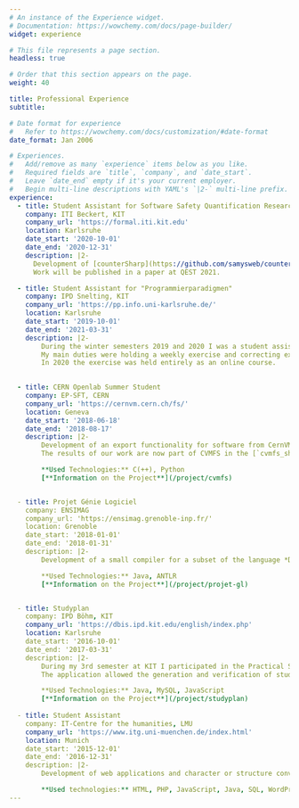 ```yaml
---
# An instance of the Experience widget.
# Documentation: https://wowchemy.com/docs/page-builder/
widget: experience

# This file represents a page section.
headless: true

# Order that this section appears on the page.
weight: 40

title: Professional Experience
subtitle:

# Date format for experience
#   Refer to https://wowchemy.com/docs/customization/#date-format
date_format: Jan 2006

# Experiences.
#   Add/remove as many `experience` items below as you like.
#   Required fields are `title`, `company`, and `date_start`.
#   Leave `date_end` empty if it's your current employer.
#   Begin multi-line descriptions with YAML's `|2-` multi-line prefix.
experience:
  - title: Student Assistant for Software Safety Quantification Research
    company: ITI Beckert, KIT
    company_url: 'https://formal.iti.kit.edu'
    location: Karlsruhe
    date_start: '2020-10-01'
    date_end: '2020-12-31'
    description: |2-
      Development of [counterSharp](https://github.com/samysweb/counterSharp): A tool for the quantification of C-programs based on specification adherence.  
      Work will be published in a paper at QEST 2021.

  - title: Student Assistant for "Programmierparadigmen"
    company: IPD Snelting, KIT
    company_url: 'https://pp.info.uni-karlsruhe.de/'
    location: Karlsruhe
    date_start: '2019-10-01'
    date_end: '2021-03-31'
    description: |2-
        During the winter semesters 2019 and 2020 I was a student assistant for the lecture on programming paradigms by Prof. Gregor Snelting at KIT.  
        My main duties were holding a weekly exercise and correcting exercise sheets.  
        In 2020 the exercise was held entirely as an online course.
        

  - title: CERN Openlab Summer Student
    company: EP-SFT, CERN
    company_url: 'https://cernvm.cern.ch/fs/'
    location: Geneva
    date_start: '2018-06-18'
    date_end: '2018-08-17'
    description: |2-
        Development of an export functionality for software from CernVM File System (CVMFS) into standalone images in cooperation with Nicholas Hazekamp, another intern in the group.
        The results of our work are now part of CVMFS in the [`cvmfs_shrinkwrap` utility](https://cvmfs.readthedocs.io/en/stable/cpt-shrinkwrap.html).

        **Used Technologies:** C(++), Python  
        [**Information on the Project**](/project/cvmfs)


  - title: Projet Génie Logiciel
    company: ENSIMAG
    company_url: 'https://ensimag.grenoble-inp.fr/'
    location: Grenoble
    date_start: '2018-01-01'
    date_end: '2018-01-31'
    description: |2-
        Development of a small compiler for a subset of the language *Deca* in a team of 5 students

        **Used Technologies:** Java, ANTLR  
        [**Information on the Project**](/project/projet-gl)


  - title: Studyplan
    company: IPD Böhm, KIT
    company_url: 'https://dbis.ipd.kit.edu/english/index.php'
    location: Karlsruhe
    date_start: '2016-10-01'
    date_end: '2017-03-31'
    description: |2-
        During my 3rd semester at KIT I participated in the Practical Software Engineering Project (PSE) in which we developed a web application with a Java based REST-API which was used by a single page JavaScript web app.
        The application allowed the generation and verification of students' curricula

        **Used Technologies:** Java, MySQL, JavaScript  
        [**Information on the Project**](/project/studyplan)
        
  - title: Student Assistant
    company: IT-Centre for the humanities, LMU
    company_url: 'https://www.itg.uni-muenchen.de/index.html'
    location: Munich
    date_start: '2015-12-01'
    date_end: '2016-12-31'
    description: |2-
        Development of web applications and character or structure converters for various projects of the centre including “Biblia Hebraica Transcripta”, “VerbaAlpina”, “Coptic Ostraka Online,  “Atlante linguistico digitale dell’Italia e della Svizzera meridionale”.

        **Used technologies:** HTML, PHP, JavaScript, Java, SQL, WordPress
---
```


